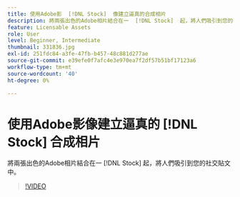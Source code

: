 ```yaml
---
title: 使用Adobe影  [!DNL Stock]  像建立逼真的合成相片
description: 將兩張出色的Adobe相片結合在一  [!DNL Stock]  起，將人們吸引到您的社交貼文中
feature: Licensable Assets
role: User
level: Beginner, Intermediate
thumbnail: 331836.jpg
exl-id: 251fdc84-a3fe-47fb-b457-48c881d277ae
source-git-commit: e39efe0f7afc4e3e970ea7f2df57b51bf17123a6
workflow-type: tm+mt
source-wordcount: '40'
ht-degree: 0%

---
```


# 使用Adobe影像建立逼真的 [!DNL Stock] 合成相片

將兩張出色的Adobe相片結合在一 [!DNL Stock] 起，將人們吸引到您的社交貼文中。

>[!VIDEO](https://video.tv.adobe.com/v/331836?hidetitle=true)
